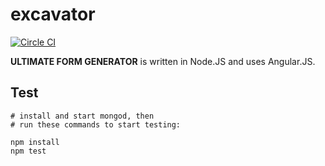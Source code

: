 excavator
=========

[![Circle CI](https://circleci.com/gh/lyoooooooo/excavator.png?style=badge&circle-token=e8a5950e00d4589038383412496b3efdb3cf233b)](
https://circleci.com/gh/lyoooooooo/excavator)

**ULTIMATE FORM GENERATOR** is written in Node.JS and uses Angular.JS.

## Test

```
# install and start mongod, then
# run these commands to start testing:

npm install
npm test
```
